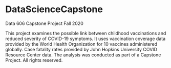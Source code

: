 # DataScienceCapstone
Data 606 Capstone Project Fall 2020

This project examines the possible link between childhood vaccinations and reduced severity of COVID-19 symptoms.
It uses vaccination coverage data provided by the World Health Organization for 10 vaccines administered globally.
Case fatality rates provided by John Hopkins University COVID Resource Center data.
The analysis was conducted as part of a Capstone Project.
All rights reserved.
